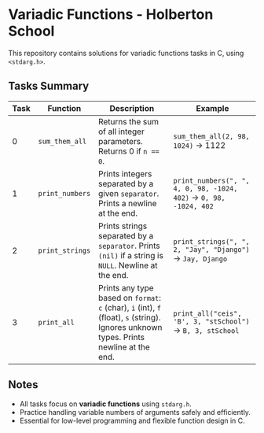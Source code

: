 # Variadic Functions - Holberton School

This repository contains solutions for variadic functions tasks in C, using `<stdarg.h>`.

## Tasks Summary

| Task | Function | Description | Example |
|------|----------|-------------|---------|
| 0    | `sum_them_all` | Returns the sum of all integer parameters. Returns 0 if `n == 0`. | `sum_them_all(2, 98, 1024)` → 1122 |
| 1    | `print_numbers` | Prints integers separated by a given `separator`. Prints a newline at the end. | `print_numbers(", ", 4, 0, 98, -1024, 402)` → `0, 98, -1024, 402` |
| 2    | `print_strings` | Prints strings separated by a `separator`. Prints `(nil)` if a string is `NULL`. Newline at the end. | `print_strings(", ", 2, "Jay", "Django")` → `Jay, Django` |
| 3    | `print_all` | Prints any type based on `format`: `c` (char), `i` (int), `f` (float), `s` (string). Ignores unknown types. Prints newline at the end. | `print_all("ceis", 'B', 3, "stSchool")` → `B, 3, stSchool` |

## Notes
- All tasks focus on **variadic functions** using `stdarg.h`.  
- Practice handling variable numbers of arguments safely and efficiently.  
- Essential for low-level programming and flexible function design in C.

